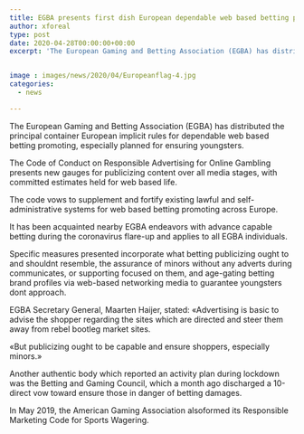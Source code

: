 ```yaml
---
title: EGBA presents first dish European dependable web based betting promoting code
author: xforeal 
type: post
date: 2020-04-28T00:00:00+00:00
excerpt: 'The European Gaming and Betting Association (EGBA) has distributed the primary skillet European implicit rules for dependable internet betting publicizing, especially planned for securing children '


image : images/news/2020/04/Europeanflag-4.jpg
categories:
  - news

---
```

The European Gaming and Betting Association (EGBA) has distributed the principal container European implicit rules for dependable web based betting promoting, especially planned for ensuring youngsters. 

The Code of Conduct on Responsible Advertising for Online Gambling presents new gauges for publicizing content over all media stages, with committed estimates held for web based life. 

The code vows to supplement and fortify existing lawful and self-administrative systems for web based betting promoting across Europe. 

It has been acquainted nearby EGBA endeavors with advance capable betting during the coronavirus flare-up and applies to all EGBA individuals. 

Specific measures presented incorporate what betting publicizing ought to and shouldnt resemble, the assurance of minors without any adverts during communicates, or supporting focused on them, and age-gating betting brand profiles via web-based networking media to guarantee youngsters dont approach. 

EGBA Secretary General, Maarten Haijer, stated: &#171;Advertising is basic to advise the shopper regarding the sites which are directed and steer them away from rebel bootleg market sites. 

&#171;But publicizing ought to be capable and ensure shoppers, especially minors.&#187; 

Another authentic body which reported an activity plan during lockdown was the Betting and Gaming Council, which a month ago discharged a 10-direct vow toward ensure those in danger of betting damages. 

In May 2019, the American Gaming Association alsoformed its Responsible Marketing Code for Sports Wagering.